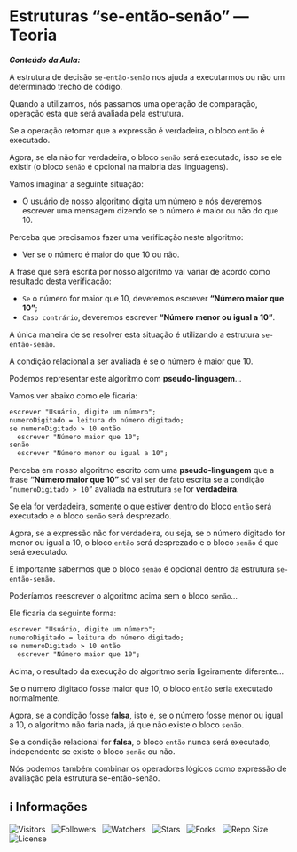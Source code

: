 <!-- Título -->
# Estruturas “se-então-senão” — Teoria

***Conteúdo da Aula:***

A estrutura de decisão `se-então-senão` nos ajuda a executarmos ou não um determinado trecho de código.

Quando a utilizamos, nós passamos uma operação de comparação, operação esta que será avaliada pela estrutura.

Se a operação retornar que a expressão é verdadeira, o bloco `então` é executado.

Agora, se ela não for verdadeira, o bloco `senão` será executado, isso se ele existir (o bloco `senão` é opcional na maioria das linguagens).

Vamos imaginar a seguinte situação:

* O usuário de nosso algoritmo digita um número e nós deveremos escrever uma mensagem dizendo se o número é maior ou não do que 10.
  
Perceba que precisamos fazer uma verificação neste algoritmo:

* Ver se o número é maior do que 10 ou não.

A frase que será escrita por nosso algoritmo vai variar de acordo como resultado desta verificação:

* `Se` o número for maior que 10, deveremos escrever **“Número maior que 10”**;
* `Caso contrário`, deveremos escrever **“Número menor ou igual a 10”**.

A única maneira de se resolver esta situação é utilizando a estrutura `se-então-senão`.

A condição relacional a ser avaliada é se o número é maior que 10.

Podemos representar este algoritmo com **pseudo-linguagem**...

Vamos ver abaixo como ele ficaria:

```markdown
escrever "Usuário, digite um número";
numeroDigitado = leitura do número digitado;
se numeroDigitado > 10 então
  escrever "Número maior que 10";
senão
  escrever "Número menor ou igual a 10";
```

Perceba em nosso algoritmo escrito com uma **pseudo-linguagem** que a frase **“Número maior que 10”** só vai ser de fato escrita se a condição `“numeroDigitado > 10”` avaliada na estrutura `se` for **verdadeira**.

Se ela for verdadeira, somente o que estiver dentro do bloco `então` será executado e o bloco `senão` será desprezado.

Agora, se a expressão não for verdadeira, ou seja, se o número digitado for menor ou igual a 10, o bloco `então` será desprezado e o bloco `senão` é que será executado.

É importante sabermos que o bloco `senão` é opcional dentro da estrutura `se-então-senão`.

Poderíamos reescrever o algoritmo acima sem o bloco `senão`...

Ele ficaria da seguinte forma:

```markdown
escrever "Usuário, digite um número";
numeroDigitado = leitura do número digitado;
se numeroDigitado > 10 então
  escrever "Número maior que 10";
```

Acima, o resultado da execução do algoritmo seria ligeiramente diferente...

Se o número digitado fosse maior que 10, o bloco `então` seria executado normalmente.

Agora, se a condição fosse **falsa**, isto é, se o número fosse menor ou igual a 10, o algoritmo não faria nada, já que não existe o bloco `senão`.

Se a condição relacional for **falsa**, o bloco `então` nunca será executado, independente se existe o bloco `senão` ou não.

Nós podemos também combinar os operadores lógicos como expressão de avaliação pela estrutura se-então-senão.

<!-- Informações -->
## &#8505; Informações

![Visitors](https://api.visitorbadge.io/api/visitors?path=Devsgeeknerd%2Fcla-est-se-ent-sen-teo-est-dec-log-par-pro-com-bas&label=Visitantes&labelColor=%23700070&labelStyle=none&countColor=%23000fff&style=plastic&color=%23ffffff "Total de Visitante")
&nbsp;
![Followers](https://img.shields.io/github/followers/Devsgeeknerd?style=p&label=Seguidores&labelColor=800080&color=000fff "Total de Seguidores")
&nbsp;
![Watchers](https://img.shields.io/github/watchers/Devsgeeknerd/cla-est-se-ent-sen-teo-est-dec-log-par-pro-com-bas?style=p&label=Observadores&labelColor=800080&color=000fff "Total de Observadores")
&nbsp;
![Stars](https://img.shields.io/github/stars/Devsgeeknerd/cla-est-se-ent-sen-teo-est-dec-log-par-pro-com-bas?style=p&label=Estrelas&labelColor=800080&color=000fff "Total de Estrelas")
&nbsp;
![Forks](https://img.shields.io/github/forks/Devsgeeknerd/cla-est-se-ent-sen-teo-est-dec-log-par-pro-com-bas?style=p&label=Bifurcações&labelColor=800080&color=000fff "Total de Bifurcações")
&nbsp;
![Repo Size](https://img.shields.io/github/repo-size/Devsgeeknerd/cla-est-se-ent-sen-teo-est-dec-log-par-pro-com-bas?style=p&label=Tamanho&labelColor=800080&color=000fff "Tamanho do Repositório")
&nbsp;
![License](https://img.shields.io/github/license/Devsgeeknerd/cla-est-se-ent-sen-teo-est-dec-log-par-pro-com-bas?style=p&label=Licença&labelColor=800080&color=000fff "Licença do Repositório")
